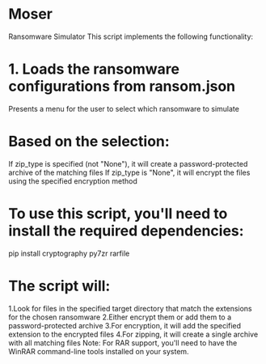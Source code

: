 # Moser
Ransomware Simulator
This script implements the following functionality:
# 1. Loads the ransomware configurations from ransom.json 
Presents a menu for the user to select which ransomware to simulate
# Based on the selection:
If zip_type is specified (not "None"), it will create a password-protected archive of the matching files
If zip_type is "None", it will encrypt the files using the specified encryption method
# To use this script, you'll need to install the required dependencies:
  pip install cryptography py7zr rarfile

# The script will:
1.Look for files in the specified target directory that match the extensions for the chosen ransomware
2.Either encrypt them or add them to a password-protected archive
3.For encryption, it will add the specified extension to the encrypted files
4.For zipping, it will create a single archive with all matching files
Note: For RAR support, you'll need to have the WinRAR command-line tools installed on your system.
